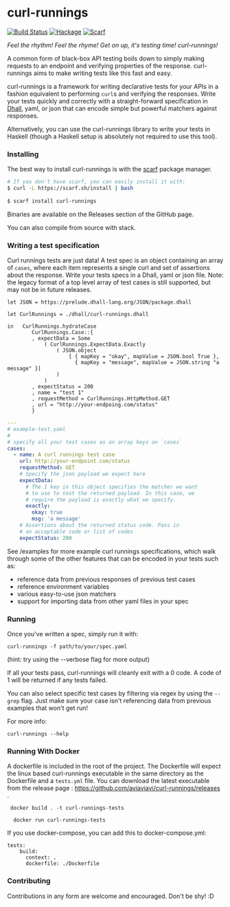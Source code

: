 # curl-runnings

[![Build Status](https://travis-ci.org/aviaviavi/curl-runnings.svg?branch=master)](https://travis-ci.org/aviaviavi/curl-runnings) 
[![Hackage](https://img.shields.io/hackage/v/curl-runnings.svg)](https://hackage.haskell.org/package/curl-runnings)
[![Scarf](https://scarf.sh/package/badge/curl-runnings)](https://scarf.sh/package/avi/curl-runnings)

_Feel the rhythm! Feel the rhyme! Get on up, it's testing time! curl-runnings!_

A common form of black-box API testing boils down to simply making requests to
an endpoint and verifying properties of the response. curl-runnings aims to make
writing tests like this fast and easy.

curl-runnings is a framework for writing declarative tests for your APIs in a
fashion equivalent to performing `curl`s and verifying the responses. Write your
tests quickly and correctly with a straight-forward specification in
[Dhall](https://dhall-lang.org/), yaml, or json that can encode simple but
powerful matchers against responses.

Alternatively, you can use the curl-runnings library to write your tests in
Haskell (though a Haskell setup is absolutely not required to use this tool).


### Installing

The best way to install curl-runnings is with the [scarf](https://docs.scarf.sh/end-user/)
package manager.

```bash
# If you don't have scarf, you can easily install it with:
$ curl -L https://scarf.sh/install | bash
 
$ scarf install curl-runnings
```

Binaries are available on the Releases section of the GitHub page.

You can also compile from source with stack.

### Writing a test specification

Curl runnings tests are just data! A test spec is an object containing an array
of `cases`, where each item represents a single curl and set of assertions about
the response. Write your tests specs in a Dhall, yaml or json file. Note: the legacy
format of a top level array of test cases is still supported, but may not be in
future releases.

```dhall
let JSON = https://prelude.dhall-lang.org/JSON/package.dhall

let CurlRunnings = ./dhall/curl-runnings.dhall

in   CurlRunnings.hydrateCase
        CurlRunnings.Case::{
        , expectData = Some
            ( CurlRunnings.ExpectData.Exactly
                ( JSON.object
                    [ { mapKey = "okay", mapValue = JSON.bool True },
                      { mapKey = "message", mapValue = JSON.string "a message" }]
                )
            )
        , expectStatus = 200
        , name = "test 1"
        , requestMethod = CurlRunnings.HttpMethod.GET
        , url = "http://your-endpoing.com/status"
        }
```


```yaml
---
# example-test.yaml
#
# specify all your test cases as an array keys on `cases`
cases:
  - name: A curl runnings test case
    url: http://your-endpoint.com/status
    requestMethod: GET
    # Specify the json payload we expect here
    expectData:
      # The 1 key in this object specifies the matcher we want
      # to use to test the returned payload. In this case, we
      # require the payload is exactly what we specify.
      exactly:
        okay: true
        msg: 'a message'
    # Assertions about the returned status code. Pass in
    # an acceptable code or list of codes
    expectStatus: 200

```

See /examples for more example curl runnings specifications, which walk
through some of the other features that can be encoded in your tests such as:
- reference data from previous responses of previous test cases
- reference environment variables
- various easy-to-use json matchers
- support for importing data from other yaml files in your spec

### Running

Once you've written a spec, simply run it with:

```curl-runnings -f path/to/your/spec.yaml ```

(hint: try using the --verbose flag for more output)

If all your tests pass, curl-runnings will cleanly exit with a 0 code. A code of
1 will be returned if any tests failed.

You can also select specific test cases by filtering via regex by using the
`--grep` flag. Just make sure your case isn't referencing data from previous
examples that won't get run!

For more info:

```curl-runnings --help ```


### Running With Docker
A dockerfile is included in the root of the project. The Dockerfile will expect the linux based curl-runnings executable in the same directory as the Dockerfile and a `tests.yml` file. You can download the latest executable from the release page : https://github.com/aviaviavi/curl-runnings/releases .

``` docker build . -t curl-runnings-tests```

```  docker run curl-runnings-tests```

If you use docker-compose, you can add this to docker-compose.yml:

```
tests:
    build:
      context: .
      dockerfile: ./Dockerfile
```

### Contributing

Contributions in any form are welcome and encouraged. Don't be shy! :D

